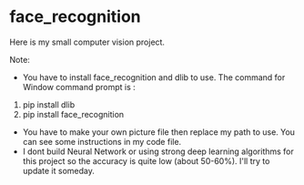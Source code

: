# face_recognition
Here is my small computer vision project.


Note:
- You have to install face_recognition and dlib to use. The command for Window command prompt is : 
1. pip install dlib
2. pip install face_recognition
- You have to make your own picture file then replace my path to use. You can see some instructions in my code file.
- I dont build Neural Network or using strong deep learning algorithms for this project so the accuracy is quite low (about 50-60%). I'll try to update it someday. 
